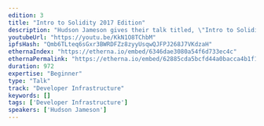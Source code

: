 ```yaml
---
edition: 3
title: "Intro to Solidity 2017 Edition"
description: "Hudson Jameson gives their talk titled, \"Intro to Solidity 2017 Edition\""
youtubeUrl: "https://youtu.be/KkN1O8TChbM"
ipfsHash: "Qmb6TLteq6sGxr3BWRDFZz8zyyUsqwQJFPJ268J7VKdzaH"
ethernaIndex: "https://etherna.io/embed/6346dae3080a54f6d733ec4c"
ethernaPermalink: "https://etherna.io/embed/62885cda5bcfd44a0bacca4b1f1c7e8eff5e7e33ed5cc90ace84f077eef7b088"
duration: 972
expertise: "Beginner"
type: "Talk"
track: "Developer Infrastructure"
keywords: []
tags: ['Developer Infrastructure']
speakers: ['Hudson Jameson']
---
```

